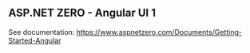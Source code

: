 ﻿## ASP.NET ZERO - Angular UI 1

See documentation: https://www.aspnetzero.com/Documents/Getting-Started-Angular
